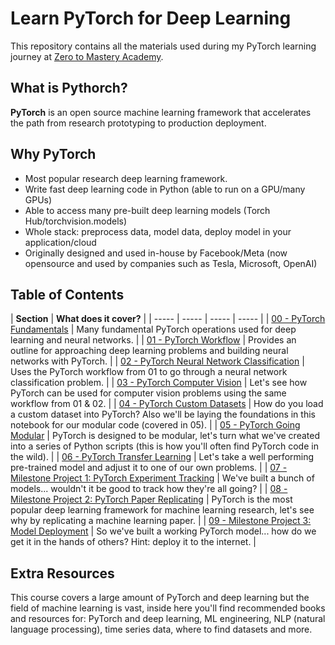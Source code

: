 # Learn PyTorch for Deep Learning

This repository contains all the materials used during my PyTorch learning journey at [Zero to Mastery Academy](https://zerotomastery.io/courses/learn-pytorch/).

## What is Pythorch?

**PyTorch** is an open source machine learning framework that accelerates the path from research prototyping to production deployment.

## Why PyTorch

- Most popular research deep learning framework.
- Write fast deep learning code in Python (able to run on a GPU/many GPUs)
- Able to access many pre-built deep learning models (Torch Hub/torchvision.models)
- Whole stack: preprocess data, model data, deploy model in your application/cloud
- Originally designed and used in-house by Facebook/Meta (now opensource and used by companies such as Tesla, Microsoft, OpenAI)

## Table of Contents

| **Section** | **What does it cover?** |
| ----- | ----- | ----- | ----- |
| [00 - PyTorch Fundamentals](./00_pytorch_fundamentals/) | Many fundamental PyTorch operations used for deep learning and neural networks. |
| [01 - PyTorch Workflow](./01_pytorch_workflow/) | Provides an outline for approaching deep learning problems and building neural networks with PyTorch. |
| [02 - PyTorch Neural Network Classification](./02_pytorch_classification/) | Uses the PyTorch workflow from 01 to go through a neural network classification problem. |
| [03 - PyTorch Computer Vision](./03_pytorch_computer_vision/) | Let's see how PyTorch can be used for computer vision problems using the same workflow from 01 & 02. |
| [04 - PyTorch Custom Datasets](./04_pytorch_custom_datasets/) | How do you load a custom dataset into PyTorch? Also we'll be laying the foundations in this notebook for our modular code (covered in 05). |
| [05 - PyTorch Going Modular](./05_pytorch_going_modular/) | PyTorch is designed to be modular, let's turn what we've created into a series of Python scripts (this is how you'll often find PyTorch code in the wild). |
| [06 - PyTorch Transfer Learning](./06_pytorch_transfer_learning/) | Let's take a well performing pre-trained model and adjust it to one of our own problems. |
| [07 - Milestone Project 1: PyTorch Experiment Tracking](./07_pytorch_experiment_tracking/) | We've built a bunch of models... wouldn't it be good to track how they're all going? |
| [08 - Milestone Project 2: PyTorch Paper Replicating](./08_pytorch_paper_replicating/) | PyTorch is the most popular deep learning framework for machine learning research, let's see why by replicating a machine learning paper. |
| [09 - Milestone Project 3: Model Deployment](./09_pytorch_model_deployment/) | So we've built a working PyTorch model... how do we get it in the hands of others? Hint: deploy it to the internet. |

## Extra Resources

This course covers a large amount of PyTorch and deep learning but the field of machine learning is vast, inside here you'll find recommended books and resources for: PyTorch and deep learning, ML engineering, NLP (natural language processing), time series data, where to find datasets and more.

